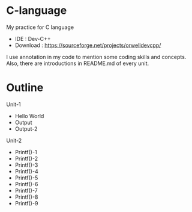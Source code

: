 # C-language
My practice for C language
  * IDE : Dev-C++
  * Download : https://sourceforge.net/projects/orwelldevcpp/
  
I use annotation in my code to mention some coding skills and concepts. Also, there are introductions in README.md of every unit.   
# Outline
Unit-1
 * Hello World
 * Output
 * Output-2
 
Unit-2
 * Printf()-1
 * Printf()-2
 * Printf()-3
 * Printf()-4
 * Printf()-5
 * Printf()-6
 * Printf()-7
 * Printf()-8
 * Printf()-9
